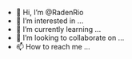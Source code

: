 - 👋 Hi, I’m @RadenRio
- 👀 I’m interested in ...
- 🌱 I’m currently learning ...
- 💞️ I’m looking to collaborate on ...
- 📫 How to reach me ...

<!---
RadenRio/RadenRio is a ✨ special ✨ repository because its `README.md` (this file) appears on your GitHub profile.
You can click the Preview link to take a look at your changes.
--->
